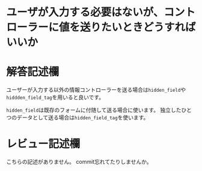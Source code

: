 # ユーザが入力する必要はないが、コントローラーに値を送りたいときどうすればいいか
# 解答記述欄

ユーザーが入力する以外の情報コントローラーを送る場合は```hidden_field```や```hiddden_field_tag```を用いると良いです。

```hidden_field```は既存のフォームに付随して送る場合に使います。
独立したひとつのデータとして送る場合は```hidden_field_tag```を使います。



# レビュー記述欄
こちらの記述がありません。
commit忘れてたりしませんか。